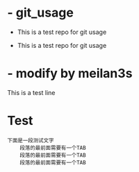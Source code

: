 # - git_usage

- This is a test repo for git usage

- This is a test repo for git usage

# - modify by meilan3s

This is a test line

# Test
	下面是一段测试文字
		段落的最前面需要有一个TAB
		段落的最前面需要有一个TAB
		段落的最前面需要有一个TAB
